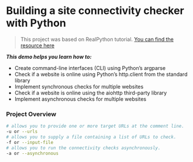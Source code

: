 # Building a site connectivity checker with Python

>This project was based on RealPython tutorial. [You can find the resource here](https://realpython.com/site-connectivity-checker-python/)

***This demo helps you learn how to:***
- Create command-line interfaces (CLI) using Python’s argparse
- Check if a website is online using Python’s http.client from the standard library
- Implement synchronous checks for multiple websites
- Check if a website is online using the aiohttp third-party library
- Implement asynchronous checks for multiple websites

### Project Overview
```zsh
# allows you to provide one or more target URLs at the comment line.
-u or --urls
# allows you to supply a file containing a list of URLs to check.
-f or --input-file
# allows you to run the connectivity checks asynchronously.
-a or --asynchronous
```
